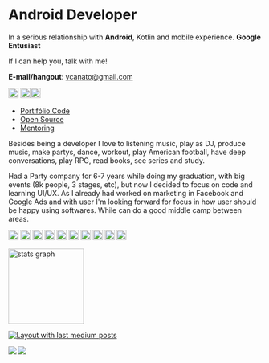 # Android Developer

In a serious relationship with **Android**, Kotlin and mobile experience. **Google Entusiast**

If I can help you, talk with me! 

**E-mail/hangout**: vcanato@gmail.com

<a href="https://www.linkedin.com/in/vcanato/" target="_blank"><img src="https://raw.githubusercontent.com/maurodesouza/profile-readme-generator/master/src/assets/icons/social/linkedin/default.svg" width="20" height="20" alt="linkedin logo"/></a> <a href="https://stackoverflow.com/users/3117650/canato?tab=profile" target="_blank"><img src="https://raw.githubusercontent.com/maurodesouza/profile-readme-generator/master/src/assets/icons/social/stackoverflow/default.svg" width="20" height="20" alt="stackoverflow logo"/></a><a href="https://medium.com/@canato" target="_blank"><img src="https://raw.githubusercontent.com/maurodesouza/profile-readme-generator/master/src/assets/icons/social/medium/default.svg" width="20" height="20" alt="medium logo"/></a>

- [Portifólio Code](https://github.com/canato/showcase)
- [Open Source](https://github.com/canhub)
- [Mentoring](http://github.com/canato/purity-test)

Besides being a developer I love to listening music, play as DJ, produce music, make partys, dance, workout, play American football, have deep conversations, play RPG, read books, see series and study.

Had a Party company for 6-7 years while doing my graduation, with big events (8k people, 3 stages, etc), but now I decided to focus on code and learning UI/UX. As I already had worked on marketing in Facebook and Google Ads and with user I'm looking forward for focus in how user should be happy using softwares. While can do a good middle camp between areas.

<img src="https://cdn.jsdelivr.net/gh/devicons/devicon/icons/android/android-original.svg" height="20" width="20" alt="android logo"/> <img src="https://cdn.jsdelivr.net/gh/devicons/devicon/icons/firebase/firebase-plain.svg" height="20" width="20" alt="firebase logo"/> <img src="https://cdn.jsdelivr.net/gh/devicons/devicon/icons/git/git-original.svg" height="20" width="20" alt="git logo"/> <img src="https://cdn.jsdelivr.net/gh/devicons/devicon/icons/github/github-original.svg" height="20" width="20" alt="github logo"/> <img src="https://cdn.jsdelivr.net/gh/devicons/devicon/icons/gitlab/gitlab-original.svg" height="20" width="20" alt="gitlab logo"/> <img src="https://cdn.jsdelivr.net/gh/devicons/devicon/icons/google/google-original.svg" height="20" width="20" alt="google logo"/> <img src="https://cdn.jsdelivr.net/gh/devicons/devicon/icons/gradle/gradle-plain.svg" height="20" width="20" alt="gradle logo"/> <img src="https://cdn.jsdelivr.net/gh/devicons/devicon/icons/graphql/graphql-plain.svg" height="20" width="20" alt="graphql logo"/> <img src="https://cdn.jsdelivr.net/gh/devicons/devicon/icons/java/java-original.svg" height="20" width="20" alt="java logo"/> <img src="https://cdn.jsdelivr.net/gh/devicons/devicon/icons/kotlin/kotlin-original.svg" height="20" width="20" alt="kotlin logo"/>

<img src="https://github-readme-stats.vercel.app/api?hide_title=true&hide_rank=false&show_icons=true&include_all_commits=true&count_private=true&disable_animations=false&theme=dracula&locale=en&hide_border=true&username=canato" height="150" alt="stats graph"  />

<a href="https://medium.com/@canato" target="_blank"><img src="https://github-read-medium-git-main.pahlevikun.vercel.app/latest?limit=4&username=Canato" alt="Layout with last medium posts"/></a>

![](https://github.com/Canato/Canato/blob/animation/github-contribution-grid-snake.svg)
<img align="left" src="https://profile-counter.glitch.me/canato/count.svg?"  />
